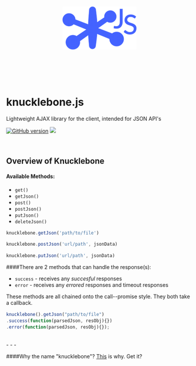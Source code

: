 <br>  
<br>  
<br>  
<p align="center">
<img src="logo.png"> 	
</p>
<br>  
<br>  
<br>  
<br>  


# knucklebone.js
Lightweight AJAX library for the client, intended for JSON API's

[![GitHub version](https://badge.fury.io/gh/samueleaton%2Fknucklebone.svg)](http://badge.fury.io/gh/samueleaton%2Fknucklebone) <img src="https://img.shields.io/badge/license-MIT-blue.svg">


<br>


## Overview of Knucklebone

#### Available Methods:
- `get()`
- `getJson()`
- `post()`
- `postJson()`
- `putJson()`
- `deleteJson()`

``` javascript
knucklebone.getJson('path/to/file')
```
```javascript
knucklebone.postJson('url/path', jsonData)
```
```javascript
knucklebone.putJson('url/path', jsonData)
```

####There are 2 methods that can handle the response(s):
- `success` - receives any *succesful* responses
- `error` - receives any *errored* responses and timeout responses

These methods are all chained onto the call--promise style. They both take a callback.

``` javascript
knucklebone().getJson("path/to/file")
.success(function(parsedJson, resObj){})
.error(function(parsedJson, resObj){});
```  

<br> 
- - -

####Why the name "knucklebone"?
[This](https://en.wikipedia.org/wiki/Knucklebones) is why. Get it? 
